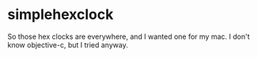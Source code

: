 simplehexclock
==============

So those hex clocks are everywhere, and I wanted one for my mac.  I don't know objective-c, but I tried anyway.
